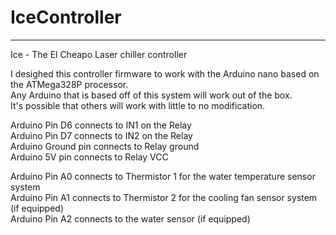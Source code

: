 # IceController
  -------------
Ice - The El Cheapo Laser chiller controller

I desighed this controller firmware to work with the Arduino nano based on the ATMega328P processor. <br>
Any Arduino that is based off of this system will work out of the box.  <br>
It's possible that others will work with little to no modification.  <br>


Arduino Pin D6 connects to IN1 on the Relay <br>
Arduino Pin D7 connects to IN2 on the Relay <br>
Arduino Ground pin connects to Relay ground  <br>
Arduino 5V pin connects to Relay VCC  <br>


Arduino Pin A0 connects to Thermistor 1 for the water temperature sensor system <br>
Arduino Pin A1 connects to Thermistor 2 for the cooling fan sensor system  (if equipped) <br>
Arduino Pin A2 connects to the water sensor (if equipped) <br>

